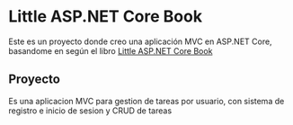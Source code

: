 # Little ASP.NET Core Book

Este es un proyecto donde creo una aplicación MVC en ASP.NET Core, basandome en según el libro [Little ASP.NET Core Book](https://nbarbettini.gitbooks.io/little-asp-net-core-book/)

## Proyecto

Es una aplicacion MVC para gestion de tareas por usuario, con sistema de registro e inicio de sesion y CRUD de tareas
